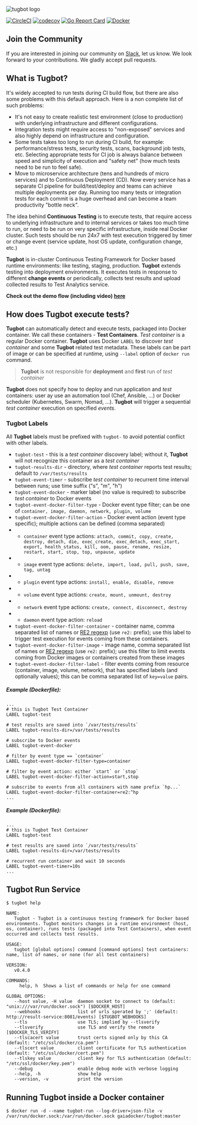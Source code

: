 ![tugbot logo](https://hpe-tugbot.github.io/images/Tugbot_green.png "tugbot logo")


[![CircleCI](https://circleci.com/gh/gaia-docker/tugbot.svg?style=shield)](https://circleci.com/gh/gaia-docker/tugbot)
[![codecov](https://codecov.io/gh/gaia-docker/tugbot/branch/master/graph/badge.svg)](https://codecov.io/gh/gaia-docker/tugbot)
[![Go Report Card](https://goreportcard.com/badge/github.com/gaia-docker/tugbot)](https://goreportcard.com/report/github.com/gaia-docker/tugbot)
[![Docker](https://img.shields.io/docker/pulls/gaiadocker/tugbot.svg)](https://hub.docker.com/r/gaiadocker/tugbot/)

## Join the Community

If you are interested in joining our community on [Slack](https://tugbot.slack.com/signup), let us know. We look forward to your contributions. We gladly accept pull requests. 

## What is Tugbot?

It's widely accepted to run tests during CI build flow, but there are also some problems with this default approach. Here is a non complete list of such problems:

- It's not easy to create realistic test environment (close to production) with underlying infrastructure and different configurations.
- Integration tests might require access to "non-exposed" services and also highly depend on infrastructure and configuration.
- Some tests takes too long to run during CI build, for example: performance/stress tests, security tests, scans, background job tests, etc. Selecting appropriate tests for CI job is always balance between speed and simplicity of execution and "safety net" (how much tests need to be run to feel safe).
- Move to microservice architecture (tens and hundreds of micro services) and to Continuous Deployment (CD). Now every service has a separate CI pipeline for build/test/deploy and teams can achieve multiple deployments per day. Running too many tests or integration tests for each commit is a huge overhead and can become a team productivity "bottle neck".

The idea behind **Continuous Testing** is to execute tests, that require access to underlying infrastructure and to internal services or takes too much time to run, or need to be run on very specific infrastructure, inside real Docker cluster. Such tests should be run 24x7 with test execution triggered by timer or change event (service update, host OS update, configuration change, etc.)

**Tugbot** is in-cluster Continuous Testing Framework for Docker based runtime environments: like testing, staging, production.
**Tugbot** extends testing into deployment environments. It executes tests in response to different **change events** or periodically, collects test results and upload collected results to Test Analytics service.

**Check out the demo flow (including video) [here](https://github.com/gaia-docker/example-voting-app/blob/master/DEMO-FLOW.md)**

## How does Tugbot execute tests?

**Tugbot** can automatically detect and execute tests, packaged into Docker container. We call these containers - **Test Containers**. *Test container* is a regular Docker container. **Tugbot** uses Docker `LABEL` to discover *test container* and some **Tugbot** related test metadata. These labels can be part of image or can be specified at runtime, using `--label` option of `docker run` command.

> **Tugbot** is not responsible for **deployment** and **first** run of *test container*

**Tugbot** does not specify how to deploy and run application and *test* containers: user ay use an automation tool (Chef, Ansible, ...) or Docker scheduler (Kubernetes, Swarm, Nomad, ...). **Tugbot** will trigger a sequential *test container* execution on specified *events*.

### Tugbot Labels

All **Tugbot** labels must be prefixed with `tugbot-` to avoid potential conflict with other labels.

- `tugbot-test` - this is a *test container* discovery label; without it, **Tugbot** will not recognize this container as a *test container*
- `tugbot-results-dir` - directory, where *test container* reports test results; default to `/var/tests/results`
- `tugbot-event-timer` - subscribe *test container* to recurrent time interval between runs; use time suffix ("s", "m", "h")
- `tugbot-event-docker` - marker label (no value is required) to subscribe *test container* to Docker events
- `tugbot-event-docker-filter-type` - Docker event type filter; can be one of `container, image, daemon, network, plugin, volume`
- `tugbot-event-docker-filter-action` - Docker event action (event type specific); multiple actions can be defined (comma separated)
- - `container` event type actions: `attach, commit, copy, create, destroy, detach, die, exec_create, exec_detach, exec_start, export, health_status, kill, oom, pause, rename, resize, restart, start, stop, top, unpause, update`
- - `image` event type actions: `delete, import, load, pull, push, save, tag, untag`
- - `plugin` event type actions: `install, enable, disable, remove`
- - `volume` event type actions: `create, mount, unmount, destroy`
- - `network` event type actions: `create, connect, disconnect, destroy`
- - `daemon` event type action: `reload`
- `tugbot-event-docker-filter-container` - container name, comma separated list of names or [RE2 regexp](https://github.com/google/re2/wiki/Syntax) (use `re2:` prefix); use this label to trigger test execution for events coming from these containers.
- `tugbot-event-docker-filter-image` - image name, comma separated list of names or [RE2 regexp](https://github.com/google/re2/wiki/Syntax) (use `re2:` prefix); use this filter to limit events coming from Docker images or containers created from these images
- `tugbot-event-docker-filter-label` - filter events coming from resource (container, image, volume, network), that has specified labels (and optionally values); this can be comma separated list of `key=value` pairs.

##### Example (Dockerfile):
```
...
# this is Tugbot Test Container
LABEL tugbot-test

# test results are saved into `/var/tests/results`
LABEL tugbot-results-dir=/var/tests/results

# subscribe to Docker events
LABEL tugbot-event-docker

# filter by event type == `container`
LABEL tugbot-event-docker-filter-type=container

# filter by event action: either `start` or `stop`
LABEL tugbot-event-docker-filter-action=start,stop

# subscribe to events from all containers with name prefix `hp...`
LABEL tugbot-event-docker-filter-container=re2:^hp
...
```
##### Example (Dockerfile):
```
...
# this is Tugbot Test Container
LABEL tugbot-test

# test results are saved into `/var/tests/results`
LABEL tugbot-results-dir=/var/tests/results

# recurrent run container and wait 10 seconds 
LABEL tugbot-event-timer=10s
...
```
## Tugbot Run Service

```
$ tugbot help

NAME:
   Tugbot - Tugbot is a continuous testing framework for Docker based environments. Tugbot monitors changes in a runtime environment (host, os, container), runs tests (packaged into Test Containers), when event occurred and collects test results.

USAGE:
   tugbot [global options] command [command options] test containers: name, list of names, or none (for all test containers)

VERSION:
   v0.4.0

COMMANDS:
     help, h  Shows a list of commands or help for one command

GLOBAL OPTIONS:
   --host value, -H value  daemon socket to connect to (default: "unix:///var/run/docker.sock") [$DOCKER_HOST]
   --webhooks              list of urls sperated by ';' (default: http://result-service:8081/events) [$TUGBOT_WEBHOOKS]
   --tls                   use TLS; implied by --tlsverify
   --tlsverify             use TLS and verify the remote [$DOCKER_TLS_VERIFY]
   --tlscacert value       trust certs signed only by this CA (default: "/etc/ssl/docker/ca.pem")
   --tlscert value         client certificate for TLS authentication (default: "/etc/ssl/docker/cert.pem")
   --tlskey value          client key for TLS authentication (default: "/etc/ssl/docker/key.pem")
   --debug                 enable debug mode with verbose logging
   --help, -h              show help
   --version, -v           print the version
```

## Running Tugbot inside a Docker container

```
$ docker run -d --name tugbot-run --log-driver=json-file -v /var/run/docker.sock:/var/run/docker.sock gaiadocker/tugbot:master
```
